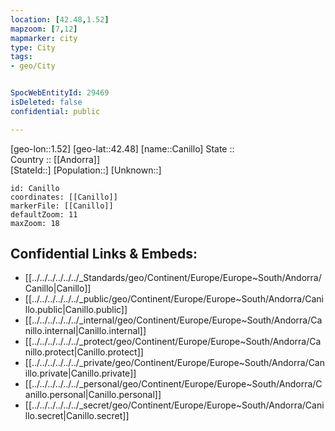 ```yaml
---
location: [42.48,1.52] 
mapzoom: [7,12] 
mapmarker: city 
type: City
tags:
- geo/City


SpocWebEntityId: 29469
isDeleted: false
confidential: public

---
```

[geo-lon::1.52] 
[geo-lat::42.48] 
[name::Canillo] 
State ::  
Country :: [[Andorra]]  
[StateId::] 
[Population::] 
[Unknown::] 


```leaflet
id: Canillo
coordinates: [[Canillo]] 
markerFile: [[Canillo]] 
defaultZoom: 11 
maxZoom: 18
```


## Confidential Links & Embeds: 
- [[../../../../../../_Standards/geo/Continent/Europe/Europe~South/Andorra/Canillo|Canillo]] 
- [[../../../../../../_public/geo/Continent/Europe/Europe~South/Andorra/Canillo.public|Canillo.public]] 
- [[../../../../../../_internal/geo/Continent/Europe/Europe~South/Andorra/Canillo.internal|Canillo.internal]] 
- [[../../../../../../_protect/geo/Continent/Europe/Europe~South/Andorra/Canillo.protect|Canillo.protect]] 
- [[../../../../../../_private/geo/Continent/Europe/Europe~South/Andorra/Canillo.private|Canillo.private]] 
- [[../../../../../../_personal/geo/Continent/Europe/Europe~South/Andorra/Canillo.personal|Canillo.personal]] 
- [[../../../../../../_secret/geo/Continent/Europe/Europe~South/Andorra/Canillo.secret|Canillo.secret]] 
